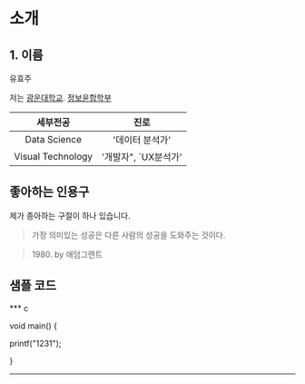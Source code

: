 # 소개

## 1. 이름

유효주

저는 [광운대학교](https://www.kw.ac.kr). [정보윤합학부](https://ic.)

| 세부전공   	  | 진로		|
|:---:			|:----:			|
| Data Science         | '데이터 분석가'     | 
| Visual Technology | '개발자", `UX분석가' |

## 좋아하는 인용구

제가 종아하는 구절이 하나 있습니다.

> 가장 의미있는 성공은 다른 사람의 성공을 도와주는 것이다.
>

> 1980\. by 애덤그랜트

## 샘플 코드

*** c

void main() {

printf("1231");

}

***
